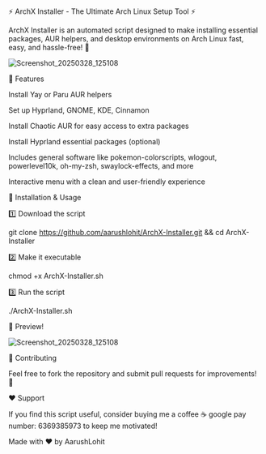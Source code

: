 ⚡ ArchX Installer - The Ultimate Arch Linux Setup Tool ⚡

ArchX Installer is an automated script designed to make installing essential packages, AUR helpers, and desktop environments on Arch Linux fast, easy, and hassle-free! 🚀


![Screenshot_20250328_125108](https://github.com/user-attachments/assets/6edce262-ea22-4c07-807c-810bcbc253c6)


🎯 Features

Install Yay or Paru AUR helpers

Set up Hyprland, GNOME, KDE, Cinnamon

Install Chaotic AUR for easy access to extra packages

Install Hyprland essential packages (optional)

Includes general software like pokemon-colorscripts, wlogout, powerlevel10k, oh-my-zsh, swaylock-effects, and more

Interactive menu with a clean and user-friendly experience

🔧 Installation & Usage

1️⃣ Download the script

git clone https://github.com/aarushlohit/ArchX-Installer.git && cd ArchX-Installer

2️⃣ Make it executable

chmod +x ArchX-Installer.sh

3️⃣ Run the script

./ArchX-Installer.sh

📸 Preview!


![Screenshot_20250328_125108](https://github.com/user-attachments/assets/a05bff63-ddbf-4b41-8216-4f84abdee5f2)


🚀 Contributing

Feel free to fork the repository and submit pull requests for improvements! 🙌

❤️ Support

If you find this script useful, consider buying me a coffee ☕ google pay number: 6369385973 to keep me motivated!

Made with ❤️ by AarushLohit
